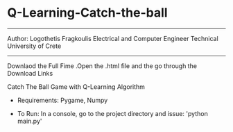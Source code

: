# Q-Learning-Catch-the-ball



******************************
Author: Logothetis Fragkoulis 
Electrical and Computer Engineer
Technical University of Crete 
*******************************

Downlaod the Full Fime .Open the .html file and the go through the Download Links

Catch The Ball Game with Q-Learning Algorithm

* Requirements:
Pygame,
Numpy

* To Run:
In a console, go to the project directory and issue: 'python main.py'


